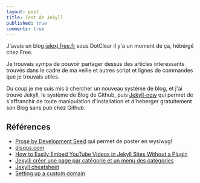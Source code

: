 ```yaml
---
layout: post
title: Test de Jekyll
published: true
comments: true
---
```


J'avais un blog [jalexj.free.fr](http://jalexj.free.fr/) sous DotClear il y'a un moment de ça, hébérgé chez Free.

Je trouvais sympa de pouvoir partager dessus des articles interessants trouvés dans le cadre de ma veille et autres script et lignes de commandes que je trouvais utiles.

Du coup je me suis mis à chercher un nouveau système de blog, et j'ai trouvé Jekyll, le système de Blog de Github, puis [Jekyll-now](https://github.com/barryclark/jekyll-now) qui permet de s'affranchir de toute manipulation d'installation et d'heberger gratuitement son Blog sans pub chez Github.

## Références
- [Prose by Development Seed](http://prose.io) qui permet de poster en wysiwyg!
- [disqus.com](https://disqus.com/)
- [How to Easily Embed YouTube Videos in Jekyll Sites Without a Plugin](https://adam.garrett-harris.com/how-to-easily-embed-youtube-videos-in-jekyll-sites-without-a-plugin/)
- [Jekyll: créer une page par catégorie et un menu des catégories](https://www.valhalla.fr/2017/10/16/jekyll-une-page-par-categorie/)
- [Jekyll cheatsheet](https://devhints.io/jekyll)
- [Setting up a custom domain](https://help.github.com/articles/quick-start-setting-up-a-custom-domain/)

